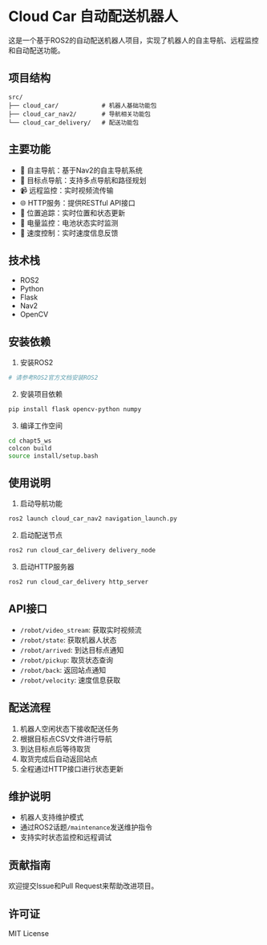 # Cloud Car 自动配送机器人

这是一个基于ROS2的自动配送机器人项目，实现了机器人的自主导航、远程监控和自动配送功能。

## 项目结构

```
src/
├── cloud_car/            # 机器人基础功能包
├── cloud_car_nav2/       # 导航相关功能包
└── cloud_car_delivery/   # 配送功能包
```

## 主要功能

- 🤖 自主导航：基于Nav2的自主导航系统
- 🎯 目标点导航：支持多点导航和路径规划
- 📹 远程监控：实时视频流传输
- 🌐 HTTP服务：提供RESTful API接口
- 📍 位置追踪：实时位置和状态更新
- 🔋 电量监控：电池状态实时监测
- 🚀 速度控制：实时速度信息反馈

## 技术栈

- ROS2 
- Python
- Flask
- Nav2
- OpenCV

## 安装依赖

1. 安装ROS2
```bash
# 请参考ROS2官方文档安装ROS2
```

2. 安装项目依赖
```bash
pip install flask opencv-python numpy
```

3. 编译工作空间
```bash
cd chapt5_ws
colcon build
source install/setup.bash
```

## 使用说明

1. 启动导航功能
```bash
ros2 launch cloud_car_nav2 navigation_launch.py
```

2. 启动配送节点
```bash
ros2 run cloud_car_delivery delivery_node
```

3. 启动HTTP服务器
```bash
ros2 run cloud_car_delivery http_server
```

## API接口

- `/robot/video_stream`: 获取实时视频流
- `/robot/state`: 获取机器人状态
- `/robot/arrived`: 到达目标点通知
- `/robot/pickup`: 取货状态查询
- `/robot/back`: 返回站点通知
- `/robot/velocity`: 速度信息获取

## 配送流程

1. 机器人空闲状态下接收配送任务
2. 根据目标点CSV文件进行导航
3. 到达目标点后等待取货
4. 取货完成后自动返回站点
5. 全程通过HTTP接口进行状态更新

## 维护说明

- 机器人支持维护模式
- 通过ROS2话题`/maintenance`发送维护指令
- 支持实时状态监控和远程调试

## 贡献指南

欢迎提交Issue和Pull Request来帮助改进项目。

## 许可证

MIT License 